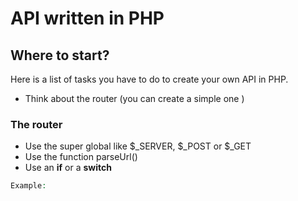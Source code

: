 # API written in PHP

## Where to start?

Here is a list of tasks you have to do to create your own API in PHP.

- Think about the router (you can create a simple one ) 

### The router 
- Use the super global like $_SERVER, $_POST or $_GET
- Use the function parseUrl()
- Use an **if** or a **switch** 

```PHP
Example: